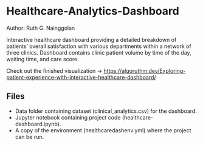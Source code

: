 # Healthcare-Analytics-Dashboard

Author: Ruth G. Nainggolan

Interactive healthcare dashboard providing a detailed breakdown of patients’ overall satisfaction with various departments within a network of three clinics. Dashboard contains clinic patient volume by time of the day, waiting time, and care score.

Check out the finished visualization → https://algoruthm.dev/Exploring-patient-experience-with-interactive-healthcare-dashboard/

Files
-----

* Data folder containing dataset (clinical_analytics.csv) for the dashboard.
* Jupyter notebook containing project code (healthcare-dashboard.ipynb).
* A copy of the environment (healthcaredashenv.yml) where the project can be run.
